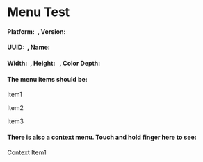 Menu Test
=========

#### Platform: <span id="platform">  </span>, Version: <span id="version"> </span>

#### UUID: <span id="uuid">  </span>, Name: <span id="name"> </span>

#### Width: <span id="width">  </span>, Height: <span id="height">  </span>, Color Depth: <span id="colorDepth"></span>

#### The menu items should be:

Item1  

Item2  

Item3  

#### There is also a context menu. Touch and hold finger here to see:

Context Item1  
